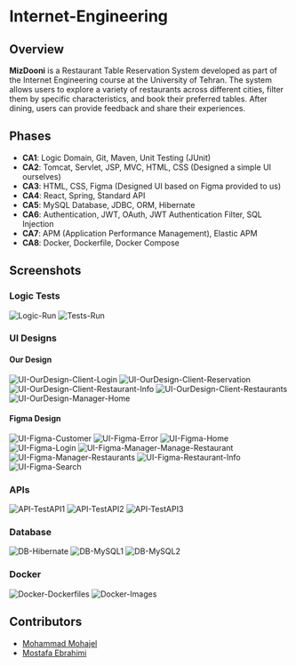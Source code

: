 # Internet-Engineering

## Overview

**MizDooni** is a Restaurant Table Reservation System developed as part of the Internet Engineering course at the University of Tehran. The system allows users to explore a variety of restaurants across different cities, filter them by specific characteristics, and book their preferred tables. After dining, users can provide feedback and share their experiences.

## Phases

- **CA1**: Logic Domain, Git, Maven, Unit Testing (JUnit)
- **CA2**: Tomcat, Servlet, JSP, MVC, HTML, CSS (Designed a simple UI ourselves)
- **CA3**: HTML, CSS, Figma (Designed UI based on Figma provided to us)
- **CA4**: React, Spring, Standard API
- **CA5**: MySQL Database, JDBC, ORM, Hibernate
- **CA6**: Authentication, JWT, OAuth, JWT Authentication Filter, SQL Injection
- **CA7**: APM (Application Performance Management), Elastic APM
- **CA8**: Docker, Dockerfile, Docker Compose

## Screenshots

### Logic Tests
![Logic-Run](Screenshots/Logic-Tests/Logic-Run.png)
![Tests-Run](Screenshots/Logic-Tests/Tests-Run.png)

### UI Designs
#### Our Design
![UI-OurDesign-Client-Login](Screenshots/UI-Designs/UI-OurDesign-Client-Login.png)
![UI-OurDesign-Client-Reservation](Screenshots/UI-Designs/UI-OurDesign-Client-Reservation.png)
![UI-OurDesign-Client-Restaurant-Info](Screenshots/UI-Designs/UI-OurDesign-Client-Restaurant-Info.png)
![UI-OurDesign-Client-Restaurants](Screenshots/UI-Designs/UI-OurDesign-Client-Restaurants.png)
![UI-OurDesign-Manager-Home](Screenshots/UI-Designs/UI-OurDesign-Manager-Home.png)

#### Figma Design
![UI-Figma-Customer](Screenshots/UI-Designs/UI-Figma-Customer.jpeg)
![UI-Figma-Error](Screenshots/UI-Designs/UI-Figma-Error.jpeg)
![UI-Figma-Home](Screenshots/UI-Designs/UI-Figma-Home.jpeg)
![UI-Figma-Login](Screenshots/UI-Designs/UI-Figma-Login.png)
![UI-Figma-Manager-Manage-Restaurant](Screenshots/UI-Designs/UI-Figma-Manager-Manage-Restaurant.png)
![UI-Figma-Manager-Restaurants](Screenshots/UI-Designs/UI-Figma-Manager-Restaurants.jpeg)
![UI-Figma-Restaurant-Info](Screenshots/UI-Designs/UI-Figma-Restaurant-Info.png)
![UI-Figma-Search](Screenshots/UI-Designs/UI-Figma-Search.jpeg)

### APIs
![API-TestAPI1](Screenshots/APIs/API-TestAPI1.png)
![API-TestAPI2](Screenshots/APIs/API-TestAPI2.png)
![API-TestAPI3](Screenshots/APIs/API-TestAPI3.png)

### Database
![DB-Hibernate](Screenshots/Database/DB-Hibernate.png)
![DB-MySQL1](Screenshots/Database/DB-MySQL1.png)
![DB-MySQL2](Screenshots/Database/DB-MySQL2.png)

### Docker
![Docker-Dockerfiles](Screenshots/Docker/Docker-Dockerfiles.png)
![Docker-Images](Screenshots/Docker/Docker-Images.png)

## Contributors

- [Mohammad Mohajel](https://github.com/mohajel)
- [Mostafa Ebrahimi](https://github.com/Ebrahimi-Mostafa)